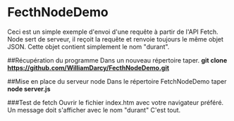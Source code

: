 # FecthNodeDemo

Ceci est un simple exemple d'envoi d'une requête à partir de l'API Fetch.
Node sert de serveur, il reçoit la requête et renvoie toujours le même objet JSON.
Cette objet contient simplement le nom "durant".

##Récupération du programme
Dans un nouveau répertoire taper.
**git clone https://github.com/WilliamDarcy/FecthNodeDemo.git**


##Mise en place du serveur node
Dans le répertoire FetchNodeDemo taper
**node server.js**

###Test de fetch
Ouvrir le fichier index.htm avec votre navigateur préféré.
Un message doit s'afficher avec le nom "durant"
C'est tout.

